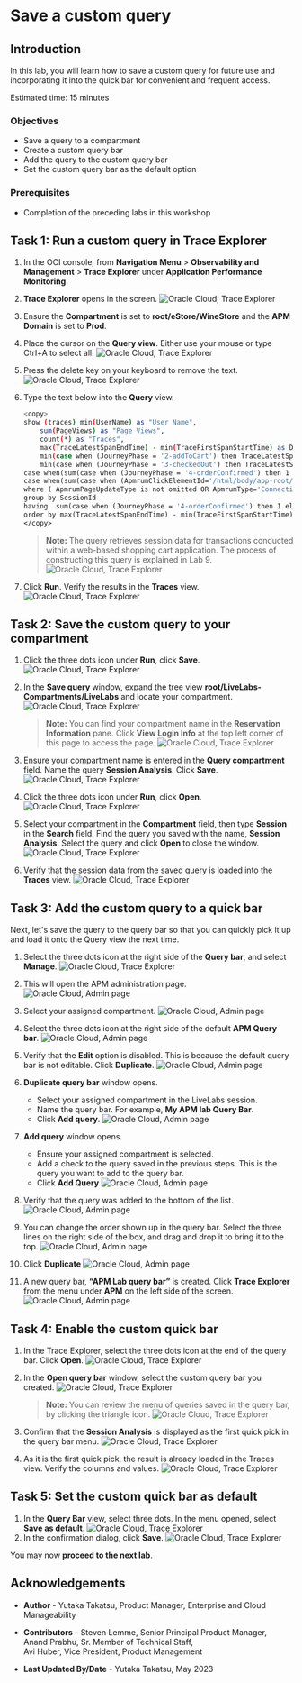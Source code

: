 # Save a custom query

## Introduction

In this lab, you will learn how to save a custom query for future use and incorporating it into the quick bar for convenient and frequent access.

Estimated time: 15 minutes

### Objectives

* Save a query to a compartment
* Create a custom query bar
* Add the query to the custom query bar
* Set the custom query bar as the default option

### Prerequisites

* Completion of the preceding labs in this workshop

## Task 1: Run a custom query in Trace Explorer

1. In the OCI console, from **Navigation Menu** > **Observability and Management** > **Trace Explorer** under **Application Performance Monitoring**.

2. **Trace Explorer** opens in the screen.
    ![Oracle Cloud, Trace Explorer](images/6-1-1-te-landing-page.png " ")

3. Ensure the **Compartment** is set to **root/eStore/WineStore** and the **APM Domain** is set to **Prod**.

4. Place the cursor on the **Query view**. Either use your mouse or type Ctrl+A to select all.
    ![Oracle Cloud, Trace Explorer](images/6-1-2-queryview-selectall.png " ")
5. Press the delete key on your keyboard to remove the text.
    ![Oracle Cloud, Trace Explorer](images/6-1-3-queryview-blank.png " ")
6. Type the text below into the **Query** view.

	``` bash
	<copy>
	show (traces) min(UserName) as "User Name",
		sum(PageViews) as "Page Views",
		count(*) as "Traces",
		max(TraceLatestSpanEndTime) - min(TraceFirstSpanStartTime) as Duration,
		min(case when (JourneyPhase = '2-addToCart') then TraceLatestSpanEndTime  end ) - min(TraceFirstSpanStartTime) as "time to addToCart",
		min(case when (JourneyPhase = '3-checkedOut') then TraceLatestSpanEndTime  end ) - min(TraceFirstSpanStartTime) as "time to checkOut",
	case when(sum(case when (JourneyPhase = '4-orderConfirmed') then 1 else 0 end))>0 then 'reached' else '0' end as step4,
	case when(sum(case when (ApmrumClickElementId='/html/body/app-root/app-prod-list/div/div[3]/div[4]/mat-card/mat-card-actions/button/span') then 1 else 0 end))>0 then 'clicked' else '-' end as Button
	where ( ApmrumPageUpdateType is not omitted OR ApmrumType='Connection')
	group by SessionId
	having  sum(case when (JourneyPhase = '4-orderConfirmed') then 1 else 0 end) >0
	order by max(TraceLatestSpanEndTime) - min(TraceFirstSpanStartTime) desc
	</copy>
	```

      > **Note:** The query retrieves session data for transactions conducted within a web-based shopping cart application. The process of constructing this query is explained in Lab 9.
    ![Oracle Cloud, Trace Explorer](images/6-1-4-custom-query.png " ")

7. Click **Run**. Verify the results in the **Traces** view.
    ![Oracle Cloud, Trace Explorer](images/6-1-5-session-traces.png " ")


## Task 2: Save the custom query to your compartment

1. Click the three dots icon under **Run**, click **Save**.
    ![Oracle Cloud, Trace Explorer](images/6-2-1-custom-query.png " ")
2. In the **Save query** window, expand the tree view **root/LiveLabs-Compartments/LiveLabs** and locate your compartment.
    ![Oracle Cloud, Trace Explorer](images/6-2-2-select-compartment.png " ")
      > **Note:** You can find your compartment name in the **Reservation Information** pane. Click **View Login Info** at the top left corner of this page to access the page.
	      ![Oracle Cloud, Trace Explorer](images/6-2-3-compartment-name.png " ")

3. Ensure your compartment name is entered in the **Query compartment** field. Name the query **Session Analysis**. Click **Save**.
    ![Oracle Cloud, Trace Explorer](images/6-2-4-save-query.png " ")
4. Click the three dots icon under **Run**, click **Open**.
    ![Oracle Cloud, Trace Explorer](images/6-2-5-find-query.png " ")
5. Select your compartment in the **Compartment** field, then type **Session** in the **Search** field. Find the query you saved with the name, **Session Analysis**. Select the query and click **Open** to close the window.
    ![Oracle Cloud, Trace Explorer](images/6-2-6-custom-query.png " ")

6. Verify that the session data from the saved query is loaded into the **Traces** view. 
    ![Oracle Cloud, Trace Explorer](images/6-2-7-view-traces.png " ")

## Task 3: Add the custom query to a quick bar

Next, let's save the query to the query bar so that you can quickly pick it up and load it onto the Query view the next time.

1. Select the three dots icon at the right side of the **Query bar**, and select **Manage**.
    ![Oracle Cloud, Trace Explorer](images/6-3-1-open-query-bar-options.png " ")
2. This will open the APM administration page.
    ![Oracle Cloud, Admin page](images/6-3-2-admin-page-quick-bar.png " ")
3. Select your assigned compartment.
    ![Oracle Cloud, Admin page](images/6-3-3-treeview-compartment.png " ")

4. Select the three dots icon at the right side of the default **APM Query bar**. 
	![Oracle Cloud, Admin page](images/6-3-4-select-compartment.png " ")
5. Verify that the **Edit** option is disabled. This is because the default query bar is not editable. Click **Duplicate**.
	![Oracle Cloud, Admin page](images/6-3-5-quickbar-option-dupe.png " ")

6. **Duplicate query bar** window opens.
	* Select your assigned compartment in the LiveLabs session.
	* Name the query bar. For example, **My APM lab Query Bar**.
	* Click **Add query**.
	![Oracle Cloud, Admin page](images/6-3-6-name-duplicated-qbar.png " ")
7. **Add query** window opens.
	* Ensure your assigned compartment is selected.
	* Add a check to the query saved in the previous steps. This is the query you want to add to the query bar.
	* Click **Add Query**
	![Oracle Cloud, Admin page](images/6-3-7-add-query-to-qbar.png " ")

8. Verify that the query was added to the bottom of the list.
	![Oracle Cloud, Admin page](images/6-3-8-verify-query-added.png " ")
9. You can change the order shown up in the query bar. Select the three lines on the right side of the box, and drag and drop it to bring it to the top.
	![Oracle Cloud, Admin page](images/6-3-9-drag-drop-query.png " ")
10. Click **Duplicate** 
	![Oracle Cloud, Admin page](images/6-3-10-click-duplicate.png " ")

11. A new query bar, **“APM Lab query bar”** is created. Click **Trace Explorer** from the menu under **APM** on the left side of the screen. 
	![Oracle Cloud, Admin page](images/6-3-11-confirm-new-qbar.png " ")

## Task 4: Enable the custom quick bar

1. In the Trace Explorer, select the three dots icon at the end of the query bar. Click **Open**.
	![Oracle Cloud, Trace Explorer](images/6-4-1-open-qbar-options.png " ")
2. In the **Open query bar** window, select the custom query bar you created.
	![Oracle Cloud, Trace Explorer](images/6-4-2-open-qbar-compartment.png " ")

     > **Note:** You can review the menu of queries saved in the query bar, by clicking the triangle icon.
	![Oracle Cloud, Trace Explorer](images/6-4-3-review-saved-queries.png " ")
3. Confirm that the **Session Analysis** is displayed as the first quick pick in the query bar menu. 
	![Oracle Cloud, Trace Explorer](images/6-4-4-confirm-custom-qbar.png " ")

4. As it is the first quick pick, the result is already loaded in the Traces view. Verify the columns and values.
	![Oracle Cloud, Trace Explorer](images/6-4-5-confirm-traces.png " ")

## Task 5: Set the custom quick bar as default

1. In the **Query Bar** view, select three dots. In the menu opened, select **Save as default**.
	![Oracle Cloud, Trace Explorer](images/6-5-1-open-qbar-options.png " ")
2. In the confirmation dialog, click **Save**.
	![Oracle Cloud, Trace Explorer](images/6-5-2-open-qbar-options.png " ")

You may now **proceed to the next lab**.

## Acknowledgements
* **Author** - Yutaka Takatsu, Product Manager, Enterprise and Cloud Manageability
- **Contributors** - Steven Lemme, Senior Principal Product Manager,  
Anand Prabhu, Sr. Member of Technical Staff,  
Avi Huber, Vice President, Product Management
* **Last Updated By/Date** - Yutaka Takatsu, May 2023
